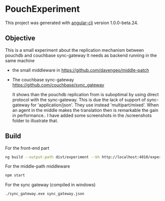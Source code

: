 # PouchExperiment

This project was generated with [angular-cli](https://github.com/angular/angular-cli) version 1.0.0-beta.24.

## Objective

This is a small experiment about the replication mechanism between pouchdb and couchbase sync-gateway
It needs as backend running in the same machine

* the small middleware in https://github.com/davengeo/middle-patch
* The couchbase sync-gateway https://github.com/couchbase/sync_gateway

	It shows than the pouchdb replication from is suboptimal by using direct protocol with the sync-gateway.
 This is due the lack of support of sync-gateway for 'application/json'. They use instead 'multipart/mixed'.
 When an agent in the middle makes the translation then is remarkable the gain in performance.. 
 I have added some screenshots in the /screenshots folder to illustrate that.  

## Build

For the front-end part

```bash
ng build --output-path dist/experiment --bh http://localhost:4010/experiment/ -w
```

For the middle-path middleware

```bash
npm start
```

For the sync gateway (compiled in windows)

```bash 
./sync_gateway.exe sync_gateway.json
```


